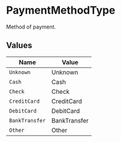 # PaymentMethodType

Method of payment.


## Values

| Name           | Value          |
| -------------- | -------------- |
| `Unknown`      | Unknown        |
| `Cash`         | Cash           |
| `Check`        | Check          |
| `CreditCard`   | CreditCard     |
| `DebitCard`    | DebitCard      |
| `BankTransfer` | BankTransfer   |
| `Other`        | Other          |